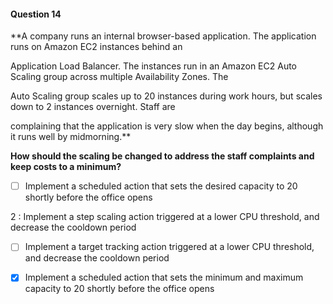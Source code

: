 #### Question  14


**A company runs an internal browser-based application. The application runs on Amazon EC2 instances behind an

Application Load Balancer. The instances run in an Amazon EC2 Auto Scaling group across multiple Availability Zones. The

Auto Scaling group scales up to 20 instances during work hours, but scales down to 2 instances overnight. Staff are

complaining that the application is very slow when the day begins, although it runs well by midmorning.**


**How should the scaling be changed to address the staff complaints and keep costs to a minimum?**


- [ ] Implement a scheduled action that sets the desired capacity to 20 shortly before the office opens


2 : Implement a step scaling action triggered at a lower CPU threshold, and decrease the cooldown period


- [ ] Implement a target tracking action triggered at a lower CPU threshold, and decrease the cooldown period


- [x] Implement a scheduled action that sets the minimum and maximum capacity to 20 shortly before the office opens

